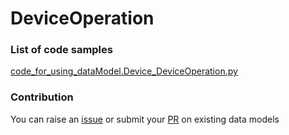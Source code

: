 # DeviceOperation

### List of code samples 

<!-- 50-List of code -->

<!-- [code entry](link) -->
[code_for_using_dataModel.Device_DeviceOperation.py](https://github.com/smart-data-models/dataModel.Device/blob/master/DeviceOperation/code/code_for_using_dataModel.Device_DeviceOperation.py)


<!-- /50-List of code -->

### Contribution
You can raise an [issue](https://github.com/smart-data-models/dataModel.Device/issues) or submit your [PR](https://github.com/smart-data-models/dataModel.Device/pulls) on existing data models
